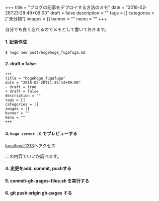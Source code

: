 +++
title = "ブログの記事をデプロイする方法のメモ"
date = "2018-02-26T23:28:49+09:00"
draft = false
description = ""
tags = []
categories = ["未分類"]
images = []
banner = ""
menu = ""
+++

自分でも良く忘れるのでメモとして書いておきます。

#### 1. 記事作成

```
$ hugo new post/hogehoge_fugafuga.md
```

#### 2. draft = false

```
+++
title = "hogehoge_fugafuga"
date = "2018-02-20T11:45:14+09:00"
- draft = true
+ draft = false
description = ""
tags = []
categories = []
images = []
banner = ""
menu = ""
+++
```

#### 3. `hugo server -D` でプレビューする

[localhost:1313](http://localhost:1313/blog/)へアクセス

この内容でいいか調べます。

#### 4. 変更をadd, commit, pushする

#### 5. commit-gh-pages-files.sh を実行する

#### 6. git push origin gh-pages する